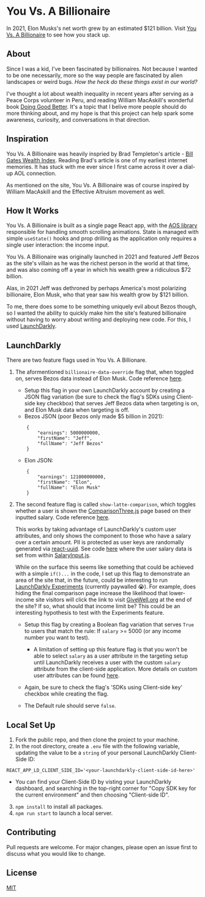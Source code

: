 # You Vs. A Billionaire

In 2021, Elon Musks's net worth grew by an estimated $121 billion. Visit [You Vs. A Billionaire](https://youvsabillionaire.com) to see how you stack up.

## About

Since I was a kid, I've been fascinated by billionaires. Not because I wanted to be one necessarily, more so the way people are fascinated by alien landscapes or weird bugs. _How the heck do these things exist in our world?_

I've thought a lot about wealth inequality in recent years after serving as a Peace Corps volunteer in Peru, and reading William MacAskill's wonderful book [Doing Good Better](https://www.effectivealtruism.org/doing-good-better/). It's a topic that I belive more people should do more thinking about, and my hope is that this project can help spark some awareness, curiosity, and conversations in that direction.

## Inspiration

You Vs. A Billionaire was heavily inspried by Brad Templeton's article - [Bill Gates Wealth Index](https://www.templetons.com/brad/billg.html).
Reading Brad's article is one of my earliest internet memories. It has stuck with me ever since I first came across it over a dial-up AOL connection.

As mentioned on the site, You Vs. A Billionaire was of course inspired by William MacAskill and the Effective Altruism movement as well.

## How It Works

You Vs. A Billionaire is built as a single page React app, with the [AOS library](https://github.com/michalsnik/aos) responsible for handling smooth scrolling animations. State is managed with simple `useState()` hooks and prop drilling as the application only requires a single user interaction: the income input.

You Vs. A Billionaire was originally launched in 2021 and featured Jeff Bezos as the site's villain as he was the richest person in the world at that time, and was also coming off a year in which his wealth grew a ridiculous $72 billion.

Alas, in 2021 Jeff was dethroned by perhaps America's most polarizing billionaire, Elon Musk, who that year saw his wealth grow by $121 billion.

To me, there does some to be something uniquely evil about Bezos though, so I wanted the ability to quickly make him the site's featured billionaire without having to worry about writing and deploying new code. For this, I used [LaunchDarkly](https://github.com/launchdarkly/react-client-sdk).

## LaunchDarkly

There are two feature flags used in You Vs. A Billionare.

1. The aformentioned `billionaire-data-override` flag that, when toggled on, serves Bezos data instead of Elon Musk. Code reference [here](https://github.com/joegelay/you-vs-a-billionaire/blob/main/src/App.js#L36).

   - Setup this flag in your own LaunchDarkly account by creating a JSON flag variation (be sure to check the flag's SDKs using Client-side key checkbox) that serves Jeff Bezos data when targeting is on, and Elon Musk data when targeting is off.
   - Bezos JSON (poor Bezos only made $5 billion in 2021):

   ```
       {
           "earnings": 5000000000,
           "firstName": "Jeff",
           "fullName": "Jeff Bezos"
       }
   ```

   - Elon JSON:

   ```
       {
           "earnings": 121000000000,
           "firstName": "Elon",
           "fullName": "Elon Musk"
       }
   ```

2. The second feature flag is called `show-latte-comparison`, which toggles whether a user is shown the [ComparisonThree.js](https://github.com/joegelay/you-vs-a-billionaire/blob/main/src/pages/ComparisonThree.js) page based on their inputted salary. Code reference [here](https://github.com/joegelay/you-vs-a-billionaire/blob/main/src/components/ContentPages.js#L46).

   This works by taking advantage of LaunchDarkly's custom user attributes, and only shows the component to those who have a salary over a certain amount. PII is protected as user keys are randomally generated via [react-uuid](https://www.npmjs.com/package/react-uuid). See code [here](https://github.com/joegelay/you-vs-a-billionaire/blob/main/src/App.js#L20) where the user salary data is set from within [SalaryInput.js](https://github.com/joegelay/you-vs-a-billionaire/blob/main/src/components/SalaryInput.js#L11).

   While on the surface this seems like something that could be achieved with a simple `if()...` in the code, I set up this flag to demonstrate an area of the site that, in the future, could be interesting to run [LaunchDarkly Experiments](https://docs.launchdarkly.com/home/about-experimentation) (currently paywalled 😭). For example, does hiding the final comparison page increase the likelihood that lower-income site visitors will click the link to visit [GiveWell.org](https://www.givewell.org/) at the end of the site? If so, what should that income limit be? This could be an interesting hypothesis to test with the Experiments feature.

   - Setup this flag by creating a Boolean flag variation that serves `True` to users that match the rule: If `salary` >= 5000 (or any income number you want to test).

     - A limitation of setting up this feature flag is that you won't be able to select `salary` as a user attribute in the targeting setup until LaunchDarkly receives a user with the custom `salary` attribute from the client-side application. More details on custom user attributes can be found [here](https://docs.launchdarkly.com/home/users/custom-attributes).

   - Again, be sure to check the flag's 'SDKs using Client-side key' checkbox while creating the flag.

   - The Default rule should serve `false`.

## Local Set Up

1. Fork the public repo, and then clone the project to your machine.
2. In the root directory, create a `.env` file with the following variable, updating the value to be a `string` of your personal LaunchDarkly Client-Side ID:

```
REACT_APP_LD_CLIENT_SIDE_ID='<your-launchdarkly-client-side-id-here>'
```

- You can find your Client-Side ID by visting your LaunchDarkly dashboard, and searching in the top-right corner for "Copy SDK key for the current environment" and then choosing "Client-side ID".

3. `npm install` to install all packages.
4. `npm run start` to launch a local server.

## Contributing

Pull requests are welcome. For major changes, please open an issue first to discuss what you would like to change.

## License

[MIT](https://choosealicense.com/licenses/mit/)
